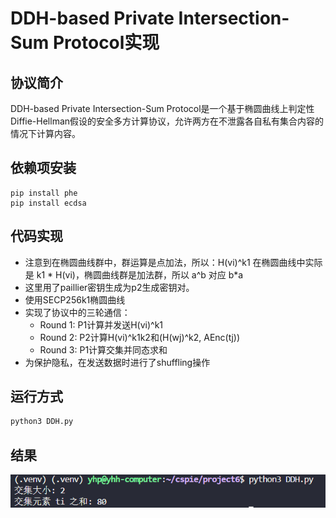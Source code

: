 # DDH-based Private Intersection-Sum Protocol实现

## 协议简介
DDH-based Private Intersection-Sum Protocol是一个基于椭圆曲线上判定性Diffie-Hellman假设的安全多方计算协议，允许两方在不泄露各自私有集合内容的情况下计算内容。

## 依赖项安装
``` 
pip install phe
pip install ecdsa
```
## 代码实现
- 注意到在椭圆曲线群中，群运算是点加法，所以：H(vi)^k1 在椭圆曲线中实际是 k1 * H(vi)，椭圆曲线群是加法群，所以 a^b 对应 b*a
- 这里用了paillier密钥生成为p2生成密钥对。
- 使用SECP256k1椭圆曲线
- 实现了协议中的三轮通信：
  - Round 1: P1计算并发送H(vi)^k1
  - Round 2: P2计算H(vi)^k1k2和(H(wj)^k2, AEnc(tj))
  - Round 3: P1计算交集并同态求和
- 为保护隐私，在发送数据时进行了shuffling操作

## 运行方式
```bash
python3 DDH.py
```
## 结果
![](./res.png)